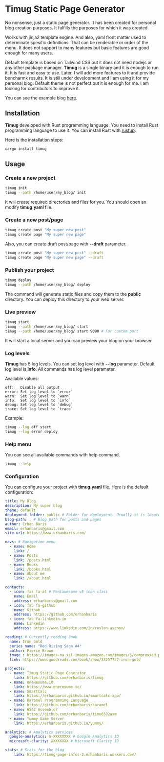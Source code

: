 # Timug Static Page Generator

No nonsense, just a static page generator. It has been created for personal blog creation purposes. It fulfills the purposes for which it was created.

Works with jinja2 template engine. And also, yaml front matter used to determinate spesific definitions. That can be renderable or order of the menu. It does not support to many features but basic features are good enough for many users.

Default template is based on Tailwind CSS but it does not need nodejs or any other package manager.
**Timug** is a single binary and it is enough to run it. It is fast and easy to use.
Later, I will add more features to it and provide bencharmk results.
It is still under development and I am using it for my personal blog.
Default theme is not perfect but it is enough for me. I am looking for contributors to improve it.

You can see the example blog [here](https://www.erhanbaris.com/).

## Installation

**Timug** developed with Rust programming language. You need to install Rust programming language to use it. You can install Rust with [rustup](https://rustup.rs/).

Here is the installation steps:
```bash
cargo install timug
```

## Usage

### Create a new project
```bash
timug init
timug --path /home/user/my_blog/ init
```
It will create required directories and files for you.
You should open an modify **timug.yaml** file. 

### Create a new post/page
```bash
timug create post "My super new post"
timug create page "My super new page"
```

Also, you can create draft post/page with **--draft** parameter.
```bash
timug create post "My super new post" --draft
timug create page "My super new page" --draft
```

### Publish your project
```bash
timug deploy
timug --path /home/user/my_blog/ deploy
```
The command will generate static files and copy them to the **public** directory. You can deploy this directory to your web server.

### Live preview
```bash
timug start
timug --path /home/user/my_blog/ start
timug --path /home/user/my_blog/ start 9090 # For custom port
```
It will start a local server and you can preview your blog on your browser.

### Log levels
**Timug** has 5 log levels. You can set log level with **--log** parameter. Default log level is **info**. All commands has log level parameter.

Available values:
```
off:   Disable all output
error: Set log level to `error`
warn:  Set log level to `warn`
info:  Set log level to `info`
debug: Set log level to `debug`
trace: Set log level to `trace`
```

Example:
```bash
timug --log off start
timug --log error deploy
```

### Help menu
You can see all available commands with help command.
```bash
timug --help
```

### Configuration
You can configure your project with **timug.yaml** file. Here is the default configuration:
```yaml
title: My Blog
description: My super blog
theme: default
deployment-folder: public # Folder for deployment. Usually it is located under the blog-path
blog-path: . # Blog path for posts and pages
author: Erhan Baris
email: erhanbaris@gmail.com
site-url: https://www.erhanbaris.com/

navs: # Navigation menu
  - name: Home
    link: /
  - name: Posts
    link: /posts.html
  - name: Books
    link: /books.html
  - name: About me
    link: /about.html

contacts:
  - icon: fas fa-at # Fontawesome v5 icon class
    name: Email
    address: erhanbaris@gmail.com
  - icon: fab fa-github
    name: Github
    address: https://github.com/erhanbaris
  - icon: fab fa-linkedin-in
    name: Linkedin
    address: https://www.linkedin.com/in/ruslan-asenov/

reading: # Currently reading book
  name: Iron Gold
  series_name: "Red Rising Saga #4"
  author: Pierce Brown
  image : https://images-na.ssl-images-amazon.com/images/S/compressed.photo.goodreads.com/books/1716325988i/33257757.jpg
  link: https://www.goodreads.com/book/show/33257757-iron-gold

projects:
  - name: Timug Static Page Generator
    link: https://github.com/erhanbaris/timug
  - name: OneResume.IO
    link: https://www.oneresume.io/
  - name: SmartCalc
    link: https://erhanbaris.github.io/smartcalc-app/
  - name: Karamel Programming Language
    link: https://github.com/erhanbaris/karamel
  - name: 6502 Assembler
    link: https://github.com/erhanbaris/timu6502asm
  - name: Yummy Game Server
    link: https://erhanbaris.github.io/yummy/

analytics: # Analytics services
  google-analytics: G-XXXXXXXX # Google Analytics ID
  microsoft-clarity: XXXXXXXX # Microsoft Clarity ID

stats: # Stats for the blog
    link: https://timug-page-infos-2.erhanbaris.workers.dev/
```
